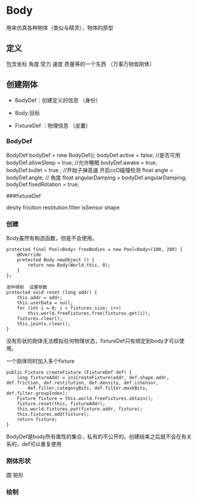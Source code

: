 # Body

用来仿真各种物体（类似与精灵），物体的原型

## 定义

包含坐标 角度 受力 速度 质量等的一个东西  （万事万物皆刚体）

## 创建刚体

- BodyDef：创建定义的信息   （身份）

- Body:目标

- FixtureDef ：物理信息   （皮囊）

### BodyDef

BodyDef bodyDef = new BodyDef();
bodyDef.active = false; //是否可用
bodyDef.allowSleep = true;  //允许睡眠
bodyDef.awake = true;
bodyDef.bullet = true ; //开始子弹高速 开启ccD碰撞检测
float angle = bodyDef.angle; // 角度
float angularDamping = bodyDef.angularDamping;
bodyDef.fixedRotation = true;

###fixtureDef

desity 
fricition
restitution
filter
isSensor
shape


### 创建

Body虽然有构造函数，但是不会使用。

```
protected final Pool<Body> freeBodies = new Pool<Body>(100, 200) {
    @Override
    protected Body newObject () {
        return new Body(World.this, 0);
    }
};

池中得到  设置参数
protected void reset (long addr) {
    this.addr = addr;
    this.userData = null;
    for (int i = 0; i < fixtures.size; i++)
        this.world.freeFixtures.free(fixtures.get(i));
    fixtures.clear();
    this.joints.clear();
}
```

没有形状的刚体无法模拟任何物理状态，fixtureDef只有绑定到body才可以使用。

一个刚体同时加入多个fixture

```
public Fixture createFixture (FixtureDef def) {
    long fixtureAddr = jniCreateFixture(addr, def.shape.addr, def.friction, def.restitution, def.density, def.isSensor,
        def.filter.categoryBits, def.filter.maskBits, def.filter.groupIndex);
    Fixture fixture = this.world.freeFixtures.obtain();
    fixture.reset(this, fixtureAddr);
    this.world.fixtures.put(fixture.addr, fixture);  
    this.fixtures.add(fixture);
    return fixture;
}
```

BodyDef是body所有属性的集合，私有的不公开的。创建结束之后就不会在有关系的，def可以重复使用

### 刚体形状

圆  矩形


### 绘制


















